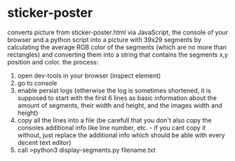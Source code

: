 # sticker-poster
converts picture from sticker-poster.html via JavaScript, the console of your browser and a python script into a picture with 39x29 segments by calculating the average RGB color of the segments (which are no more than rectangles) and converting them into a string that contains the segments x,y position and color.
the process:
1. open dev-tools in your browser (inspect element)
2. go to console
3. enable persist logs (otherwise the log is sometimes shortened, it is supposed to start with the first 6 lines as basic information about the amount of segments, their width and height, and the images width and height)
4. copy all the lines into a file (be carefull that you don't also copy the consoles additional info like line number, etc. - if you cant copy it without, just replace the additional info which should be able with every decent text editor)
5. call >python3 display-segments.py filename.txt
